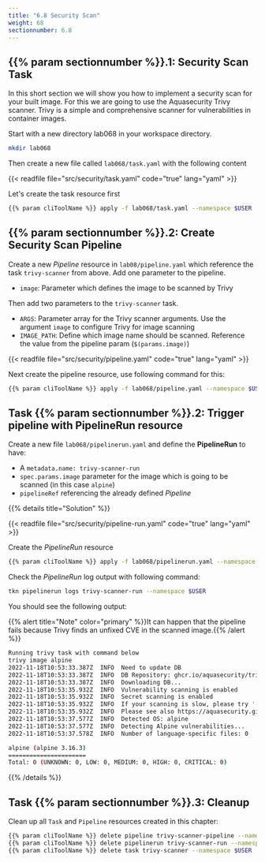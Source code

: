 ```yaml
---
title: "6.8 Security Scan"
weight: 68
sectionnumber: 6.8
---
```



## {{% param sectionnumber %}}.1: Security Scan Task

In this short section we will show you how to implement a security scan for your built image. For this we are going to use the Aquasecurity Trivy scanner. Trivy is a simple and comprehensive scanner for vulnerabilities in container images.

Start with a new directory lab068 in your workspace directory.

```bash
mkdir lab068
```
Then create a new file called `lab068/task.yaml` with the following content

{{< readfile file="src/security/task.yaml" code="true" lang="yaml"   >}}


Let's create the task resource first

```bash
{{% param cliToolName %}} apply -f lab068/task.yaml --namespace $USER 
```


## {{% param sectionnumber %}}.2: Create Security Scan Pipeline

Create a new *Pipeline* resource in `lab08/pipeline.yaml` which reference the task `trivy-scanner` from above.
Add one parameter to the pipeline.

* `image`: Parameter which defines the image to be scanned by Trivy

Then add two parameters to the `trivy-scanner` task.

* `ARGS`: Parameter array for the Trivy scanner arguments. Use the argument `image` to configure Trivy for image scanning
* `IMAGE_PATH`: Define which image name should be scanned. Reference the value from the pipeline param (`$(params.image)`)


{{< readfile file="src/security/pipeline.yaml"  code="true" lang="yaml"  >}}

Next create the pipeline resource, use following command for this:

```bash
{{% param cliToolName %}} apply -f lab068/pipeline.yaml --namespace $USER 
```


## Task {{% param sectionnumber %}}.2: Trigger pipeline with PipelineRun resource

Create a new file `lab068/pipelinerun.yaml` and define the **PipelineRun** to have:

* A `metadata.name: trivy-scanner-run`
* `spec.params.image` parameter for the image which is going to be scanned (in this case  `alpine`)
* `pipelineRef` referencing the already defined *Pipeline*

{{% details title="Solution" %}}

{{< readfile file="src/security/pipeline-run.yaml"  code="true" lang="yaml"  >}}

Create the *PipelineRun* resource
```bash
{{% param cliToolName %}} apply -f lab068/pipelinerun.yaml --namespace $USER 
```

Check the *PipelineRun* log output with following command:

```bash
tkn pipelinerun logs trivy-scanner-run --namespace $USER 
```

You should see the following output:

{{% alert title="Note" color="primary" %}}It can happen that the pipeline fails because Trivy finds an unfixed CVE in the scanned image.{{% /alert %}}

```bash
Running trivy task with command below
trivy image alpine
2022-11-18T10:53:33.387Z  INFO  Need to update DB
2022-11-18T10:53:33.387Z  INFO  DB Repository: ghcr.io/aquasecurity/trivy-db
2022-11-18T10:53:33.387Z  INFO  Downloading DB...
2022-11-18T10:53:35.932Z  INFO  Vulnerability scanning is enabled
2022-11-18T10:53:35.932Z  INFO  Secret scanning is enabled
2022-11-18T10:53:35.932Z  INFO  If your scanning is slow, please try '--security-checks vuln' to disable secret scanning
2022-11-18T10:53:35.932Z  INFO  Please see also https://aquasecurity.github.io/trivy/v0.34/docs/secret/scanning/#recommendation for faster secret detection
2022-11-18T10:53:37.577Z  INFO  Detected OS: alpine
2022-11-18T10:53:37.577Z  INFO  Detecting Alpine vulnerabilities...
2022-11-18T10:53:37.578Z  INFO  Number of language-specific files: 0

alpine (alpine 3.16.3)
======================
Total: 0 (UNKNOWN: 0, LOW: 0, MEDIUM: 0, HIGH: 0, CRITICAL: 0)
```
{{% /details %}}


## Task {{% param sectionnumber %}}.3: Cleanup

Clean up all `Task` and `Pipeline` resources created in this chapter:


```bash
{{% param cliToolName %}} delete pipeline trivy-scanner-pipeline --namespace $USER 
{{% param cliToolName %}} delete pipelinerun trivy-scanner-run --namespace $USER 
{{% param cliToolName %}} delete task trivy-scanner --namespace $USER 
```
